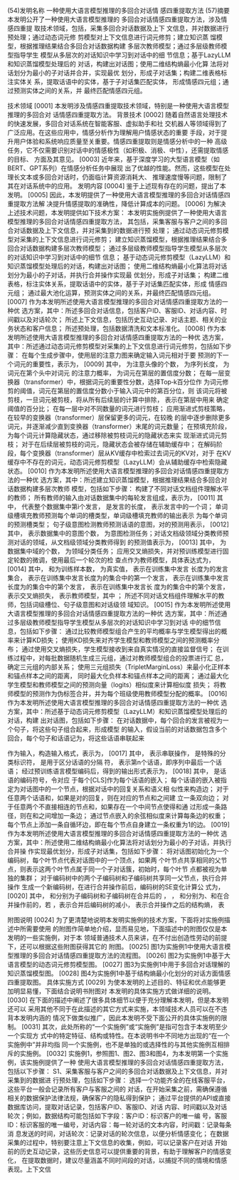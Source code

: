 (54)发明名称
一种使用大语言模型推理的多回合对话情
感四重提取方法
(57)摘要
本发明公开了一种使用大语言模型推理的
多回合对话情感四重提取方法，涉及情感四重提
取技术领域，包括，采集多回合对话数据及上下
文信息，并对数据进行预处理；通过动态词元修
剪模型对上下文信息进行词元修剪；建立知识蒸
馏模型，根据推理结果结合多回合对话数据构建
多层次教师模型；通过多层级教师模型指导学生
模型从多层次的对话知识中学习到对话中的细
节信息；基于LazyLLM和知识蒸馏模型处理后的
对话，构建出对话图；使用二维结构熵最小化算
法将对话划分为最小的子对话并合并，实现最优
划分，形成子对话集；构建二维表格标注实体关
系，提取话语中的实体，基于子对话集匹配实体，
形成情感四元组；通过预测实体之间的关系，并
最终匹配情感四元组。

技术领域
[0001] 本发明涉及情感四重提取技术领域，特别是一种使用大语言模型推理的多回合对
话情感四重提取方法。
背景技术
[0002] 随着自然语言处理技术的快速发展，多回合对话系统在智能客服、虚拟助手和社
交机器人等领域得到了广泛应用。在这些应用中，情感分析作为理解用户情感状态的重要
手段，对于提升用户体验和系统响应质量至关重要。情感四重提取则是情感分析中的一种
高级任务，它不仅需要识别对话中的情感极性（如积极、消极、中性），还需提取情感的目标、
方面及其意见。
[0003] 近年来，基于深度学习的大型语言模型（如BERT、GPT系列）在情感分析任务中展现
出了优越的性能。然而，这些模型在处理长文本或多回合对话时，仍面临计算资源消耗大、
推理速度慢等问题，限制了其在对话系统中的应用。
发明内容
[0004] 鉴于上述现有存在的问题，提出了本发明。
[0005] 因此，本发明提供了一种使用大语言模型推理的多回合对话情感四重提取方法解
决提升情感提取的准确性，降低计算成本的问题。
[0006] 为解决上述技术问题，本发明提供如下技术方案：
本发明实施例提供了一种使用大语言模型推理的多回合对话情感四重提取方法，
其包括，采集客服与客户之间的多回合对话数据及上下文信息，并对采集到的数据进行预
处理；
通过动态词元修剪模型对采集的上下文信息进行词元修剪；
建立知识蒸馏模型，根据推理结果结合多回合对话数据构建多层次教师模型；
通过多层级教师模型指导学生模型从多层次的对话知识中学习到对话中的细节
信息；
基于动态词元修剪模型（LazyLLM）和知识蒸馏模型处理后的对话，构建出对话图；
使用二维结构熵最小化算法将对话划分为最小的子对话，并执行合并操作实现最
优划分，形成子对话集；
构建二维表格，标注实体关系，提取话语中的实体，基于子对话集匹配实体，形成
情感四元组；
通过最大池化运算，预测实体之间的关系，并最终匹配情感四元组。
[0007] 作为本发明所述使用大语言模型推理的多回合对话情感四重提取方法的一种优
选方案，其中：所述多回合对话信息，包括客户ID、客服ID、对话内容、时间戳以及对话轮次；
所述上下文信息，包括历史互动记录、对话主题、相关的业务状态和客户信息；
所述预处理，包括数据清洗和文本标准化。
[0008] 作为本发明所述使用大语言模型推理的多回合对话情感四重提取方法的一种优
选方案，其中：所述通过动态词元修剪模型对采集的上下文信息进行词元修剪，包括如下步
骤：
在每个生成步骤中，使用层的注意力图来确定输入词元相对于要
预测的下一个词元的重要性，表示为，
[0009] 其中， 为注意头像的个数， 为序列长度， 为词元在第个头中对词元
的注意力概率， 为词元在第层的置信度分数；
在每一层变换器（transformer）中，根据词元的重要性分数，选择Top‑k百分位作
为词元修剪的阈值，词元在第层的置信度分数小于输入词元中的第百分位，则
该词元将被剪枝，一旦词元被剪枝，将从所有后续层的计算中排除， 表示在第层中用来
确定阈值的百分比；
在每一层中对不同数量的词元进行剪枝；
应用渐进式剪枝策略，在较早的变换器（transformer）层保留更多的词元，在较晚
的层中逐步删除更多词元，并逐渐减少直到变换器（transformer）末尾的词元数量；
在预填充阶段，为每个词元计算隐藏状态，通过移除被剪枝词元的隐藏状态来实
现渐进式词元剪枝；
对于在后续层被剪枝的词元，隐藏状态会被存储在辅助缓存中；
在解码阶段，每个变换器（transformer）层从KV缓存中检索过去词元的KV对，对于
在KV缓存中不存在的词元，动态词元修剪模型（LazyLLM）会从辅助缓存中检索隐藏状态。
[0010] 作为本发明所述使用大语言模型推理的多回合对话情感四重提取方法的一种优
选方案，其中：所述建立知识蒸馏模型，根据推理结果结合多回合对话数据构建多层次教师
模型，包括如下步骤：
构建了不同对话文档组件理解水平的教师；
所有教师的输入由对话数据集中的每轮发言组成，表示为，
[0011] 其中， 代表整个数据集中第i个发言， 是发言的长度， 表示发言中的一个词；
单词级槽填充教师预测每个单词的槽类型，单词级槽填充教师的输出表示
为每个单词的预测槽类型；
句子级意图检测教师预测话语的意图，对的预测用表示，
[0012] 其中， 表示数据集中的意图个数， 为意图检测任务；对话文档级领域分类教师预测对话的领域，从文档级领域分类教师得到
的预测值表示为，
[0013] 其中， 为数据集中域的个数， 为领域分类任务；
应用交叉熵损失，并对预训练模型进行固定轮数的微调，使用最后一个轮次的检
查点作为教师模型，具体表达式为，
[0014] 其中， 和为训练样本数， 为真实值， 表示在训练集中发言
长度为的发言集合， 表示在训练集中发言长度为的集合中的第一个发言，
表示在训练集中发言长度为的集合中的第个发言， 表示在训练集中发言长
度为的集合中的第个发言， 表示交叉熵损失， 表示教师模型，其中
；
所述不同对话文档组件理解水平的教师，包括词级槽位、句子级意图和对话级领
域知识。
[0015] 作为本发明所述使用大语言模型推理的多回合对话情感四重提取方法的一种优
选方案，其中：所述通过多层级教师模型指导学生模型从多层次的对话知识中学习到对话
中的细节信息，包括如下步骤：
通过比较教师模型组合产生的平均概率与学生模型得出的概率来计算KD损失；
使用KD损失来对齐学生模型和教师模型之间的预测概率分布；
通过使用交叉熵损失，学生模型接收到来自真实情况的直接监督信号；
在训练过程中，对每批数据随机生成三元组，通过对教师模型组合的投票进行汇
总，确定三元组的内部关系；
使用三元组损失（TripletMarginLoss）来最小化正样本和锚点样本之间的距离，
同时最大化负样本和锚点样本之间的距离；
通过最大化学生模型和教师模型之间的预测向量（logits）相似度来计算相似度
损失；
将教师模型的预测作为伪标签合并，并为每个班级使用教师模型分配的概率。
[0016] 作为本发明所述使用大语言模型推理的多回合对话情感四重提取方法的一种优
选方案，其中：所述基于动态词元修剪模型（LazyLLM）和知识蒸馏模型处理后的对话，构建
出对话图，包括如下步骤：
在对话数据中，每个回合的发言被视为一个句子，将这些句子组合起来，形成模型
的输入，假设当前的对话数据包含多个回合，每个句子和话语记为，将这些话语串联起来

作为输入，构造输入格式，表示为，
[0017] 其中， 表示串联操作， 是特殊的分类标识符， 是用于区分话语的分隔
符， 表示第n个话语，即序列中最后一个话语；
经过预训练语言模型编码后，得到的输出形式表示为，
[0018] 其中， 是话语的编码符号，令对应
于每个[CLS]作为每个话语的嵌入；
每个话语的嵌入被指定为对话图中的一个节点，根据对话中的回复关系和语义相
似性来构造边；
对于任意两个话语和，如果是对的回复，则在对应的节点和之间建
立一条双向边；
对于任意两个不直接相连的节点和，如果存在一个中间节点使得和通
过形成一条路径，则在和之间增加一条边；
通过节点嵌入的余弦相似度来计算每条边的权重；
每个节点上添加一条自循环边，即在每个节点自身建立一条权重为1的边。
[0019] 作为本发明所述使用大语言模型推理的多回合对话情感四重提取方法的一种优
选方案，其中：所述使用二维结构熵最小化算法将对话划分为最小的子对话，并执行合并操
作实现最优划分，形成子对话集，包括如下步骤：
将对话图初始化为一个编码树，每个叶节点代表对话图中的一个顶点，如果两
个叶节点共享相同的父节点，则表示这两个叶节点属于同一个子对话簇，初始时，每个叶节
点都被视为单独的集群；
对于编码树中的两个子编码树和子编码树共享同一父节点，执行合并操作
生成一个新编码树，在进行合并操作前后，编码树的SE变化计算公
式为，
[0020] 其中， 和分别为子编码树和子编码树在合并后的
， ， 和分别为、和在合并操作前的，若
，表示合并后编码树的减小， 表示合并操作之后的结构熵， 表

附图说明
[0024] 为了更清楚地说明本发明实施例的技术方案，下面将对实施例描述中所需要使用
的附图作简单地介绍，显而易见地，下面描述中的附图仅仅是本发明的一些实施例，对于本
领域普通技术人员来讲，在不付出创造性劳动的前提下，还可以根据这些附图获得其它的
附图。
[0025] 图1为实施例1中使用大语言模型推理的多回合对话情感四重提取方法的流程图。
[0026] 图2为实施例1中基于大语言模型的动态词元修剪模型图。
[0027] 图3为实施例1中用于多回合对话理解的知识蒸馏模型图。
[0028] 图4为实施例1中基于结构熵最小化划分的对话方面情感四重提取图。
具体实施方式
[0029] 为使本发明的上述目的、特征和优点能够更加明显易懂，下面结合说明书附图对
本发明的具体实施方式做详细的说明。
[0030] 在下面的描述中阐述了很多具体细节以便于充分理解本发明，但是本发明还可以
采用其他不同于在此描述的其它方式来实施，本领域技术人员可以在不违背本发明内涵的
情况下做类似推广，因此本发明不受下面公开的具体实施例的限制。
[0031] 其次，此处所称的“一个实施例”或“实施例”是指可包含于本发明至少一个实现方
式中的特定特征、结构或特性。在本说明书中不同地方出现的“在一个实施例中”并非均指
同一个实施例，也不是单独的或选择性的与其他实施例互相排斥的实施例。
[0032] 实施例1，参照图1、图2、图3和图4，为本发明第一个实施例，该实施例提供了一种
使用大语言模型推理的多回合对话情感四重提取方法，包括以下步骤：
S1、采集客服与客户之间的多回合对话数据及上下文信息，并对采集到的数据进
行预处理，包括如下步骤：
选择一个功能齐全的在线客服平台，这些平台一般会记录所有客户与客服之间的
对话，在开始采集之前，需确保遵循相关的数据保护法律法规，确保客户的隐私得到保护；
通过平台提供的API或直接数据库访问，提取对话记录，包括客户ID、客服ID、对话
内容、时间戳以及对话轮次；例如，数据结构可能包括如下字段：客户ID：标识客户的唯一编
号，客服ID：标识客服的唯一编号，对话内容：每一轮对话的文本内容，时间戳：记录每条消
息发送的时间，对话轮次：记录对话的轮次信息，以便分析情感变化；
在数据采集的过程中，特别要注意上下文信息的收集，例如，可以记录客户在对话
开始前的历史互动记录，这些历史信息可以提供重要的背景，有助于理解客户的情感变化，
在提取数据时，建议尽量涵盖不同时间段的对话，以捕捉不同的情境和情感表现。上下文信
